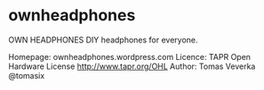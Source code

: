 # ownheadphones
OWN HEADPHONES
DIY headphones for everyone.

Homepage: ownheadphones.wordpress.com
Licence: TAPR Open Hardware License  http://www.tapr.org/OHL
Author: Tomas Veverka @tomasix
